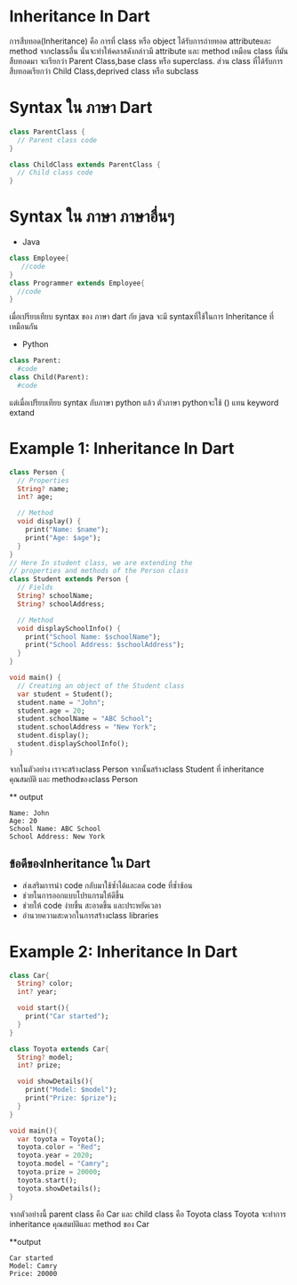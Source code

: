 # Inheritance In Dart
  การสืบทอด(Inheritance) คือ การที่ class หรือ object ได้รับการถ่ายทอด attributeและ method จากclassอื่น นั่นจะทำให้คลาสดังกล่าวมี attribute และ method เหมือน class ที่มันสืบทอดมา จะเรียกว่า Parent Class,base class หรือ superclass. ส่วน class ที่ได้รับการสืบทอดเรียกว่า Child Class,deprived class หรือ subclass 
# Syntax ใน ภาษา Dart
```dart
class ParentClass {
  // Parent class code
}

class ChildClass extends ParentClass {
  // Child class code
}
```
# Syntax ใน ภาษา ภาษาอื่นๆ
- Java
```java
class Employee{  
   //code
}  
class Programmer extends Employee{  
  //code
} 
```
เมื่อเปรียบเทียบ syntax ของ ภาษา dart กัย java จะมี syntaxที่ใช้ในการ Inheritance ที่เหมือนกัน

- Python
```python
class Parent:
  #code
class Child(Parent):
  #code
```
แต่เมื่อเปรียบเทียบ syntax กับภาษา python แล้ว ตัวภาษา pythonจะใช้ () แทน keyword extand

#  Example 1: Inheritance In Dart
```dart
class Person {
  // Properties
  String? name;
  int? age;

  // Method
  void display() {
    print("Name: $name");
    print("Age: $age");
  }
}
// Here In student class, we are extending the
// properties and methods of the Person class
class Student extends Person {
  // Fields
  String? schoolName;
  String? schoolAddress;

  // Method
  void displaySchoolInfo() {
    print("School Name: $schoolName");
    print("School Address: $schoolAddress");
  }
}

void main() {
  // Creating an object of the Student class
  var student = Student();
  student.name = "John";
  student.age = 20;
  student.schoolName = "ABC School";
  student.schoolAddress = "New York";
  student.display();
  student.displaySchoolInfo();
}
```
จากในตัวอย่าง เราจะสร้างclass Person จากนั้นสร้างclass Student ที่ inheritance คุณสมบัติ และ methodของclass Person

** output
```
Name: John
Age: 20
School Name: ABC School
School Address: New York
```
## ข้อดีของInheritance ใน Dart
- ส่งเสริมการนำ code กลับมาใช้ซ้ำได้และลด code ที่ซ้ำซ้อน
- ช่วยในการออกแบบโปรแกรมให้ดีขึ้น
- ช่วยให้ code ง่ายขึ้น สะอาดขึ้น และประหยัดเวลา
- อำนวยความสะดวกในการสร้างclass libraries

# Example 2: Inheritance In Dart
```dart
class Car{
  String? color;
  int? year;

  void start(){
    print("Car started");
  }  
}

class Toyota extends Car{
  String? model;
  int? prize;

  void showDetails(){
    print("Model: $model");
    print("Prize: $prize");
  }
}

void main(){
  var toyota = Toyota();
  toyota.color = "Red";
  toyota.year = 2020;
  toyota.model = "Camry";
  toyota.prize = 20000;
  toyota.start();
  toyota.showDetails();
}
```
จากตัวอย่างนี้ parent class คือ Car และ child class คือ Toyota 
class Toyota จะทำการ inheritance คุณสมบัติและ method ของ Car

**output
```
Car started
Model: Camry
Price: 20000
```
